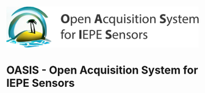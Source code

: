 ![OASIS banner](/profile/OASIS_banner.png?raw=true)
# OASIS - Open Acquisition System for IEPE Sensors
